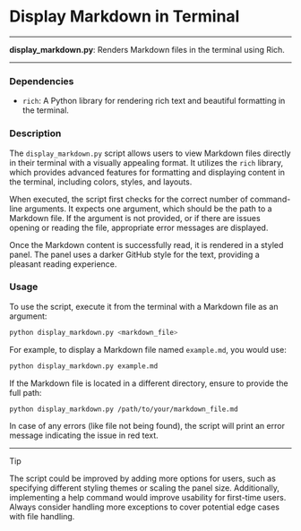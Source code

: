 # Display Markdown in Terminal

---

**display_markdown.py**: Renders Markdown files in the terminal using Rich.

---

### Dependencies

- `rich`: A Python library for rendering rich text and beautiful formatting in the terminal.

### Description

The `display_markdown.py` script allows users to view Markdown files directly in their terminal with a visually appealing format. It utilizes the `rich` library, which provides advanced features for formatting and displaying content in the terminal, including colors, styles, and layouts.

When executed, the script first checks for the correct number of command-line arguments. It expects one argument, which should be the path to a Markdown file. If the argument is not provided, or if there are issues opening or reading the file, appropriate error messages are displayed.

Once the Markdown content is successfully read, it is rendered in a styled panel. The panel uses a darker GitHub style for the text, providing a pleasant reading experience.

### Usage

To use the script, execute it from the terminal with a Markdown file as an argument:

```bash
python display_markdown.py <markdown_file>
```

For example, to display a Markdown file named `example.md`, you would use:

```bash
python display_markdown.py example.md
```

If the Markdown file is located in a different directory, ensure to provide the full path:

```bash
python display_markdown.py /path/to/your/markdown_file.md
```

In case of any errors (like file not being found), the script will print an error message indicating the issue in red text.

---

> [!TIP]  
> The script could be improved by adding more options for users, such as specifying different styling themes or scaling the panel size. Additionally, implementing a help command would improve usability for first-time users. Always consider handling more exceptions to cover potential edge cases with file handling.